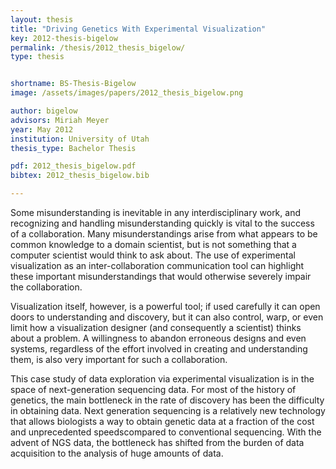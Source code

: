 ```yaml
---
layout: thesis
title: "Driving Genetics With Experimental Visualization"
key: 2012-thesis-bigelow
permalink: /thesis/2012_thesis_bigelow/
type: thesis


shortname: BS-Thesis-Bigelow
image: /assets/images/papers/2012_thesis_bigelow.png

author: bigelow
advisors: Miriah Meyer
year: May 2012
institution: University of Utah
thesis_type: Bachelor Thesis

pdf: 2012_thesis_bigelow.pdf
bibtex: 2012_thesis_bigelow.bib

---
```


Some misunderstanding is inevitable in any interdisciplinary work, and recognizing and handling misunderstanding quickly is vital to the success of a collaboration. Many misunderstandings arise from what appears to be common knowledge to a domain scientist, but is not something that a computer scientist would think to ask about. The use of experimental visualization as an inter-collaboration communication tool can highlight these important misunderstandings that would otherwise severely impair the collaboration.

Visualization itself, however, is a powerful tool; if used carefully it can open doors to understanding and discovery, but it can also control, warp, or even limit how a visualization designer (and consequently a scientist) thinks about a problem. A willingness to abandon erroneous designs and even systems, regardless of the effort involved in creating and understanding them, is also very important for such a collaboration.

This case study of data exploration via experimental visualization is in the space of next-generation sequencing data. For most of the history of genetics, the main bottleneck in the rate of discovery has been the difficulty in obtaining data. Next generation sequencing is a relatively new technology that allows biologists a way to obtain genetic data at a fraction of the cost and unprecedented speedscompared to conventional sequencing. With the advent of NGS data, the bottleneck has shifted from the burden of data acquisition to the analysis of huge amounts of data.